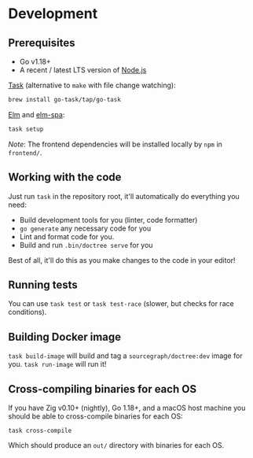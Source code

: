 # Development

## Prerequisites

* Go v1.18+
* A recent / latest LTS version of [Node.js](https://nodejs.org/)

[Task](https://taskfile.dev/#/installation) (alternative to `make` with file change watching):

```sh
brew install go-task/tap/go-task
```

[Elm](https://elm-lang.org/) and [elm-spa](https://elm-spa.dev):

```sh
task setup
```

*Note*: The frontend dependencies will be installed locally by `npm` in `frontend/`.

## Working with the code

Just run `task` in the repository root, it'll automatically do everything you need:

* Build development tools for you (linter, code formatter)
* `go generate` any necessary code for you
* Lint and format code for you.
* Build and run `.bin/doctree serve` for you

Best of all, it'll do this as you make changes to the code in your editor!

## Running tests

You can use `task test` or `task test-race` (slower, but checks for race conditions).

## Building Docker image

`task build-image` will build and tag a `sourcegraph/doctree:dev` image for you. `task run-image` will run it!

## Cross-compiling binaries for each OS

If you have Zig v0.10+ (nightly), Go 1.18+, and a macOS host machine you should be able to cross-compile binaries for each OS:

```
task cross-compile
```

Which should produce an `out/` directory with binaries for each OS.
